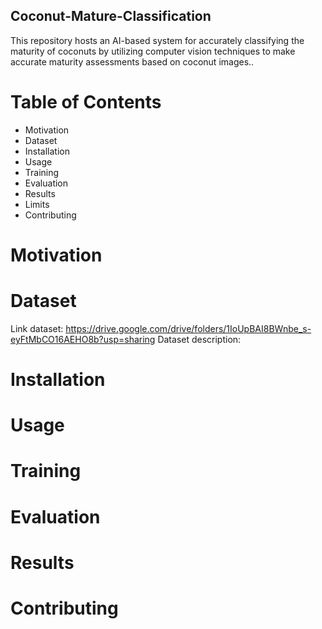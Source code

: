 ## Coconut-Mature-Classification
This repository hosts an AI-based system for accurately classifying the maturity of coconuts by utilizing computer vision techniques to make accurate maturity assessments based on coconut images..

# Table of Contents
* Motivation
* Dataset
* Installation
* Usage
* Training
* Evaluation
* Results
* Limits
* Contributing

# Motivation
# Dataset
Link dataset: https://drive.google.com/drive/folders/1IoUpBAI8BWnbe_s-eyFtMbCO16AEHO8b?usp=sharing
Dataset description:
# Installation
# Usage
# Training
# Evaluation
# Results
# Contributing
